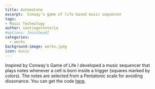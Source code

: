 ```yaml
---
title: Automatone
excerpt:  Conway's game of life based music sequencer
tags:
- Music Technology
author: santiagorenteria
#options: [minihead]
categories:
  - works
background-image: works.jpeg
icon: music
---
```


Inspired by Conway's Game of Life I developed a music sequencer that plays notes whenever a cell is born inside a trigger (squares marked by colors). The notes are selected from a Pentatonic scale for avoiding dissonance. You can get the code <a href="https://github.com/hermes2507/GameOfLifeMusic/tree/code">here</a>.

<div class="12u"><span class="image fit"><img src="{{ site.baseurl }}/images/automatone/automatone.png" alt="" /></span></div>
